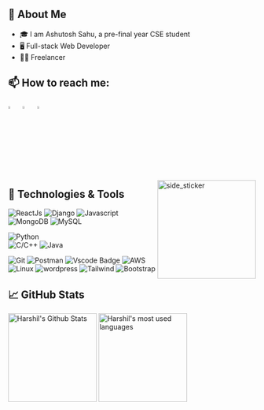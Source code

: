 
## 📖 About Me
- 🎓 I am Ashutosh Sahu, a pre-final year CSE student 
- 🖥 Full-stack Web Developer
- 👨‍💻 Freelancer 
 



<!-- links to social media icons -->
## 📫 How to reach me:
  
[<img src="https://img.icons8.com/color/48/000000/linkedin.png" width="3.5%"/>](https://www.linkedin.com/in/hackytosh/) 
&nbsp; <a href="mailto:bankashu74@gmail.com"><img src="https://img.icons8.com/fluent/48/000000/gmail.png" width="3.5%"/></a>
&nbsp; [<img src="https://img.icons8.com/fluent/48/000000/instagram-new.png" width="3.5%"/>](https://www.instagram.com/hackytosh_/) 
<!-- &nbsp; [<img src="https://github.com/sciencepal/sciencepal/blob/master/assets/discord-round.svg" width="3.5%"/>](https://discordapp.com/users/693479853822967828/) -->

<!-- Graph GIF -->
<img align="right" width=200px height=200px alt="side_sticker" src="https://media.giphy.com/media/TEnXkcsHrP4YedChhA/giphy.gif" />
  
## 🔧 Technologies & Tools

![ReactJs](https://img.shields.io/badge/React-20232A?style=for-the-badge&logo=react&logoColor=61DAFB)
![Django](https://img.shields.io/badge/Django-323330?style=for-the-badge&logo=DJango&logoColor=F7DF1E)
![Javascript](https://img.shields.io/badge/JavaScript-404D59?style=for-the-badge)
![MongoDB](https://img.shields.io/badge/MongoDB-white?style=for-the-badge&logo=mongodb&logoColor=4EA94B)
![MySQL](https://img.shields.io/badge/MySQL-F7DF1E?style=for-the-badge&logo=mysql&logoColor=4EA94B)

![Python](https://img.shields.io/badge/Python-323330?style=for-the-badge&logo=Python&logoColor=F7DF1E)  
![C/C++](https://img.shields.io/badge/C-C%2B%2B-00599C?style=for-the-badge&logo=c%2B%2B&logoColor=white)
![Java](https://img.shields.io/badge/Java-ED8B00?style=for-the-badge&logo=java&logoColor=white)

![Git](https://img.shields.io/badge/Git-F05032?style=for-the-badge&logo=git&logoColor=white)
![Postman](https://img.shields.io/badge/Postman-FF6C37?style=for-the-badge&logo=Postman&logoColor=white)
![Vscode Badge](https://img.shields.io/badge/VSCode-0078D4?style=for-the-badge&logo=visual%20studio%20code&logoColor=white)
![AWS](https://img.shields.io/badge/AWS-00C7B7?style=for-the-badge&logo=aws&logoColor=white)
![Linux](https://img.shields.io/badge/Linux-00C7B7?style=for-the-badge&logo=linux&logoColor=white)
![wordpress](https://img.shields.io/badge/wordpress-00C7B7?style=for-the-badge&logo=wordpress&logoColor=white)
![Tailwind](https://img.shields.io/badge/Tailwind-FF6C37?style=for-the-badge&logo=tailwind&logoColor=white)
![Bootstrap](https://img.shields.io/badge/Bootstrap-F05032?style=for-the-badge&logo=Bootstrap&logoColor=white)

  
## &#x1f4c8; GitHub Stats
  
<span width="100%" stlye="text-align: center;">
  <img src="https://github-readme-stats.vercel.app/api?username=hacky-tosh&show_icons=true&theme=tokyonight" alt="Harshil's Github Stats" height="180px" />
  <img src="https://github-readme-stats.vercel.app/api/top-langs/?username=hacky-tosh&layout=compact&theme=tokyonight" alt="Harshil's most used languages" height="180px" />
</span>
<!--   



[2]: https://github.com/hacky-tosh/
[3]: https://www.linkedin.com/in/hackytosh/
